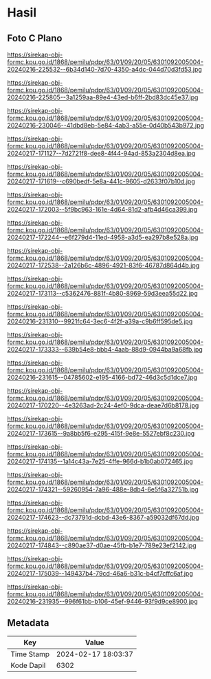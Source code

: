 # Hasil

## Foto C Plano

https://sirekap-obj-formc.kpu.go.id/1868/pemilu/pdpr/63/01/09/20/05/6301092005004-20240216-225532--6b34d140-7d70-4350-a4dc-044d70d3fd53.jpg

https://sirekap-obj-formc.kpu.go.id/1868/pemilu/pdpr/63/01/09/20/05/6301092005004-20240216-225805--3a1259aa-89e4-43ed-b6ff-2bd83dc45e37.jpg

https://sirekap-obj-formc.kpu.go.id/1868/pemilu/pdpr/63/01/09/20/05/6301092005004-20240216-230046--41dbd8eb-5e84-4ab3-a55e-0d40b543b972.jpg

https://sirekap-obj-formc.kpu.go.id/1868/pemilu/pdpr/63/01/09/20/05/6301092005004-20240217-171127--7d2721f8-dee8-4f44-94ad-853a2304d8ea.jpg

https://sirekap-obj-formc.kpu.go.id/1868/pemilu/pdpr/63/01/09/20/05/6301092005004-20240217-171619--c690bedf-5e8a-441c-9605-d2633f07b10d.jpg

https://sirekap-obj-formc.kpu.go.id/1868/pemilu/pdpr/63/01/09/20/05/6301092005004-20240217-172003--5f9bc963-161e-4d64-81d2-afb4d46ca399.jpg

https://sirekap-obj-formc.kpu.go.id/1868/pemilu/pdpr/63/01/09/20/05/6301092005004-20240217-172244--e6f279d4-11ed-4958-a3d5-ea297b8e528a.jpg

https://sirekap-obj-formc.kpu.go.id/1868/pemilu/pdpr/63/01/09/20/05/6301092005004-20240217-172538--2a126b6c-4896-4921-83f6-46787d864d4b.jpg

https://sirekap-obj-formc.kpu.go.id/1868/pemilu/pdpr/63/01/09/20/05/6301092005004-20240217-173113--c5362476-881f-4b80-8969-59d3eea55d22.jpg

https://sirekap-obj-formc.kpu.go.id/1868/pemilu/pdpr/63/01/09/20/05/6301092005004-20240216-231310--9921fc64-3ec6-4f2f-a39a-c9b6ff595de5.jpg

https://sirekap-obj-formc.kpu.go.id/1868/pemilu/pdpr/63/01/09/20/05/6301092005004-20240217-173333--639b54e8-bbb4-4aab-88d9-0944ba9a68fb.jpg

https://sirekap-obj-formc.kpu.go.id/1868/pemilu/pdpr/63/01/09/20/05/6301092005004-20240216-231615--04785602-e195-4166-bd72-46d3c5d1dce7.jpg

https://sirekap-obj-formc.kpu.go.id/1868/pemilu/pdpr/63/01/09/20/05/6301092005004-20240217-170220--4e3263ad-2c24-4ef0-9dca-deae7d6b8178.jpg

https://sirekap-obj-formc.kpu.go.id/1868/pemilu/pdpr/63/01/09/20/05/6301092005004-20240217-173615--9a8bb5f6-e295-415f-9e8e-5527ebf8c230.jpg

https://sirekap-obj-formc.kpu.go.id/1868/pemilu/pdpr/63/01/09/20/05/6301092005004-20240217-174135--1a14c43a-7e25-4ffe-966d-b1b0ab072465.jpg

https://sirekap-obj-formc.kpu.go.id/1868/pemilu/pdpr/63/01/09/20/05/6301092005004-20240217-174321--59260954-7a96-488e-8db4-6e5f6a32751b.jpg

https://sirekap-obj-formc.kpu.go.id/1868/pemilu/pdpr/63/01/09/20/05/6301092005004-20240217-174623--dc73791d-dcbd-43e6-8367-a59032df67dd.jpg

https://sirekap-obj-formc.kpu.go.id/1868/pemilu/pdpr/63/01/09/20/05/6301092005004-20240217-174843--c890ae37-d0ae-45fb-b1e7-789e23ef2142.jpg

https://sirekap-obj-formc.kpu.go.id/1868/pemilu/pdpr/63/01/09/20/05/6301092005004-20240217-175039--149437b4-79cd-46a6-b31c-b4cf7cffc6af.jpg

https://sirekap-obj-formc.kpu.go.id/1868/pemilu/pdpr/63/01/09/20/05/6301092005004-20240216-231935--996f61bb-b106-45ef-9446-93f9d9ce8900.jpg


## Metadata

| Key        | Value               |
| ---------- | ------------------- |
| Time Stamp | 2024-02-17 18:03:37 |
| Kode Dapil | 6302                |



